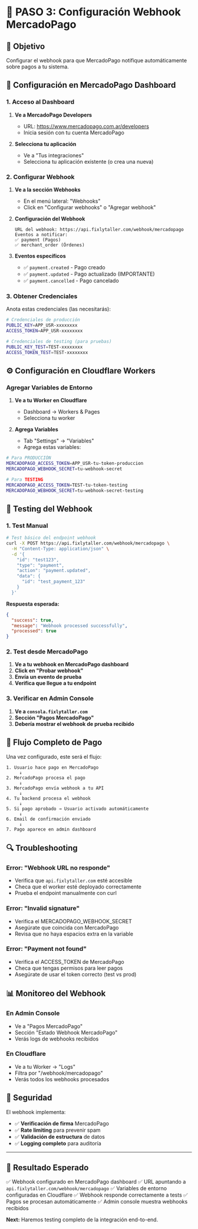 # 🔗 PASO 3: Configuración Webhook MercadoPago

## 🎯 **Objetivo**
Configurar el webhook para que MercadoPago notifique automáticamente sobre pagos a tu sistema.

## 🔧 **Configuración en MercadoPago Dashboard**

### **1. Acceso al Dashboard**
1. **Ve a MercadoPago Developers**
   - URL: https://www.mercadopago.com.ar/developers
   - Inicia sesión con tu cuenta MercadoPago

2. **Selecciona tu aplicación**
   - Ve a "Tus integraciones"
   - Selecciona tu aplicación existente (o crea una nueva)

### **2. Configurar Webhook**

1. **Ve a la sección Webhooks**
   - En el menú lateral: "Webhooks"
   - Click en "Configurar webhooks" o "Agregar webhook"

2. **Configuración del Webhook**
   ```
   URL del webhook: https://api.fixlytaller.com/webhook/mercadopago
   Eventos a notificar:
   ✅ payment (Pagos)
   ✅ merchant_order (Órdenes)
   ```

3. **Eventos específicos**
   - ✅ `payment.created` - Pago creado
   - ✅ `payment.updated` - Pago actualizado (IMPORTANTE)
   - ✅ `payment.cancelled` - Pago cancelado

### **3. Obtener Credenciales**

Anota estas credenciales (las necesitarás):

```bash
# Credenciales de producción
PUBLIC_KEY=APP_USR-xxxxxxxx
ACCESS_TOKEN=APP_USR-xxxxxxxx

# Credenciales de testing (para pruebas)  
PUBLIC_KEY_TEST=TEST-xxxxxxxx
ACCESS_TOKEN_TEST=TEST-xxxxxxxx
```

## ⚙️ **Configuración en Cloudflare Workers**

### **Agregar Variables de Entorno**

1. **Ve a tu Worker en Cloudflare**
   - Dashboard → Workers & Pages
   - Selecciona tu worker

2. **Agrega Variables**
   - Tab "Settings" → "Variables"
   - Agrega estas variables:

```bash
# Para PRODUCCIÓN
MERCADOPAGO_ACCESS_TOKEN=APP_USR-tu-token-produccion
MERCADOPAGO_WEBHOOK_SECRET=tu-webhook-secret

# Para TESTING  
MERCADOPAGO_ACCESS_TOKEN=TEST-tu-token-testing
MERCADOPAGO_WEBHOOK_SECRET=tu-webhook-secret-testing
```

## 🧪 **Testing del Webhook**

### **1. Test Manual**

```bash
# Test básico del endpoint webhook
curl -X POST https://api.fixlytaller.com/webhook/mercadopago \
  -H "Content-Type: application/json" \
  -d '{
    "id": "test123",
    "type": "payment", 
    "action": "payment.updated",
    "data": {
      "id": "test_payment_123"
    }
  }'
```

**Respuesta esperada:**
```json
{
  "success": true,
  "message": "Webhook processed successfully",
  "processed": true
}
```

### **2. Test desde MercadoPago**

1. **Ve a tu webhook en MercadoPago dashboard**
2. **Click en "Probar webhook"**
3. **Envía un evento de prueba**
4. **Verifica que llegue a tu endpoint**

### **3. Verificar en Admin Console**

1. **Ve a `consola.fixlytaller.com`**
2. **Sección "Pagos MercadoPago"**  
3. **Debería mostrar el webhook de prueba recibido**

## 🔄 **Flujo Completo de Pago**

Una vez configurado, este será el flujo:

```
1. Usuario hace pago en MercadoPago
     ↓
2. MercadoPago procesa el pago
     ↓  
3. MercadoPago envía webhook a tu API
     ↓
4. Tu backend procesa el webhook
     ↓
5. Si pago aprobado → Usuario activado automáticamente
     ↓
6. Email de confirmación enviado
     ↓
7. Pago aparece en admin dashboard
```

## 🔍 **Troubleshooting**

### **Error: "Webhook URL no responde"**
- Verifica que `api.fixlytaller.com` esté accesible
- Checa que el worker esté deployado correctamente
- Prueba el endpoint manualmente con curl

### **Error: "Invalid signature"**
- Verifica el MERCADOPAGO_WEBHOOK_SECRET
- Asegúrate que coincida con MercadoPago
- Revisa que no haya espacios extra en la variable

### **Error: "Payment not found"**
- Verifica el ACCESS_TOKEN de MercadoPago
- Checa que tengas permisos para leer pagos
- Asegúrate de usar el token correcto (test vs prod)

## 📊 **Monitoreo del Webhook**

### **En Admin Console**
- Ve a "Pagos MercadoPago"
- Sección "Estado Webhook MercadoPago"
- Verás logs de webhooks recibidos

### **En Cloudflare**
- Ve a tu Worker → "Logs"
- Filtra por "/webhook/mercadopago"
- Verás todos los webhooks procesados

## 🔐 **Seguridad**

El webhook implementa:
- ✅ **Verificación de firma** MercadoPago
- ✅ **Rate limiting** para prevenir spam
- ✅ **Validación de estructura** de datos
- ✅ **Logging completo** para auditoría

---

## 🎯 **Resultado Esperado**

✅ Webhook configurado en MercadoPago dashboard
✅ URL apuntando a `api.fixlytaller.com/webhook/mercadopago`
✅ Variables de entorno configuradas en Cloudflare
✅ Webhook responde correctamente a tests
✅ Pagos se procesan automáticamente
✅ Admin console muestra webhooks recibidos

**Next:** Haremos testing completo de la integración end-to-end.